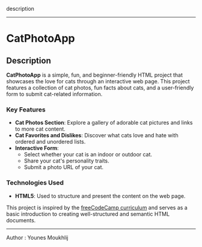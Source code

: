    description

---

# CatPhotoApp

## Description

**CatPhotoApp** is a simple, fun, and beginner-friendly HTML project that showcases the love for cats through an interactive web page. This project features a collection of cat photos, fun facts about cats, and a user-friendly form to submit cat-related information.

### Key Features

- **Cat Photos Section**: Explore a gallery of adorable cat pictures and links to more cat content.
- **Cat Favorites and Dislikes**: Discover what cats love and hate with ordered and unordered lists.
- **Interactive Form**:
  - Select whether your cat is an indoor or outdoor cat.
  - Share your cat's personality traits.
  - Submit a photo URL of your cat.

### Technologies Used

- **HTML5**: Used to structure and present the content on the web page.

This project is inspired by the [freeCodeCamp curriculum](https://www.freecodecamp.org/) and serves as a basic introduction to creating well-structured and semantic HTML documents.

---

Author : Younes Moukhlij
